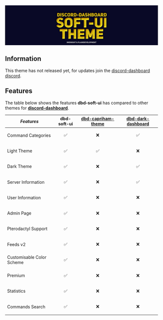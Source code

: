 ![Banner](./Untitled.png)

## Information

This theme has not released yet, for updates join the [discord-dashboard discord](https://discord.gg/CHbfcSbEgd).

## Features

The table below shows the features **dbd-soft-ui** has compared to other themes for **[discord-dashboard](https://npmjs.com/package/discord-dashboard)**.

|*Features* |dbd-soft-ui|[dbd-capriham-theme](https://npmjs.com/package/dbd-capriham-theme)|[dbd-dark-dashboard](https://npmjs.com/package/dbd-dark-dashboard)|
|-------------|---------------|-------------|--------------------------|
|Command Categories|<p align="center">✅</p>|<p align="center">❌</p>|<p align="center">✅</p>
|Light Theme|<p align="center">✅</p>|<p align="center">✅</p>|<p align="center">❌</p>
|Dark Theme|<p align="center">✅</p>|<p align="center">❌</p>|<p align="center">✅</p>
|Server Information|<p align="center">✅</p>|<p align="center">❌</p>|<p align="center">✅</p>
|User Information|<p align="center">✅</p>|<p align="center">❌</p>|<p align="center">❌</p>
|Admin Page|<p align="center">✅</p>|<p align="center">❌</p>|<p align="center">❌</p>
|Pterodactyl Support|<p align="center">✅</p>|<p align="center">❌</p>|<p align="center">❌</p>
|Feeds v2|<p align="center">✅</p>|<p align="center">❌</p>|<p align="center">❌</p>
|Customisable Color Scheme|<p align="center">✅</p>|<p align="center">❌</p>|<p align="center">❌</p>
|Premium|<p align="center">✅</p>|<p align="center">❌</p>|<p align="center">❌</p>
|Statistics|<p align="center">✅</p>|<p align="center">❌</p>|<p align="center">❌</p>
|Commands Search|<p align="center">✅</p>|<p align="center">❌</p>|<p align="center">❌</p>
